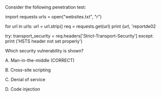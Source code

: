 Consider the following penetration test: 
 
import requests 
urls = open("websites.txt", "r") 
  
for url in urls: 
   url = url.strip() 
   req = requests.get(url) 
   print (url, 'reportde02 
 
  try: 
      transport_security = req.headers['Strict-Transport-Security'] 
   except: 
      print ('HSTS header not set properly') 
 
Which security vulnerability is shown? 
 
A. Man-in-the-middle  (CORRECT)

B. Cross-site scripting 

C. Denial of service

D. Code injection 
